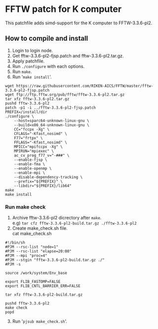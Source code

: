 # FFTW patch for K computer   
This patchfile adds simd-support for the K computer to FFTW-3.3.6-pl2.  

## How to compile and install  
1.  Login to login node.
2.  Get fftw-3.3.6-pl2-fjsp.patch and fftw-3.3.6-pl2.tar.gz.  
3.  Apply patchfile.  
4.  Run `./configure` with each options.  
5.  Run `make`.
6.  Run '`make install`'.  
```
wget https://raw.githubusercontent.com/RIKEN-AICS/FFTW/master/fftw-3.3.6-pl2-fjsp.patch   
wget ftp://ftp.fftw.org/pub/fftw/fftw-3.3.6-pl2.tar.gz  
tar xfz fftw-3.3.6-pl2.tar.gz  
pushd fftw-3.3.6-pl2  
patch -p1 -i ../fftw-3.3.6-pl2-fjsp.patch  
PREFIX=/install/dir  
./configure \  
    --host=sparc64-unknown-linux-gnu \  
    --build=x86_64-unknown-linux-gnu \  
    CC="fccpx -Xg" \  
    CFLAGS="-Kfast,nosimd" \  
    F77="frtpx" \  
    FFLAGS="-Kfast,nosimd" \  
    MPICC="mpifccpx -Xg" \  
    MPIRUN="mpiexec" \  
    ac_cv_prog_f77_v="-###" \  
    --enable-fjsp \  
    --enable-fma \  
    --enable-openmp \  
    --enable-mpi \  
    --disable-dependency-tracking \  
    --prefix="${PREFIX}" \  
    --libdir="${PREFIX}/lib64"  
make  
make install  
```
### Run make check  
1.  Archive fftw-3.3.6-pl2 dicrectory after `make`.  
    e.g) `tar cfz fftw-3.3.6-pl2-build.tar.gz ./fftw-3.3.6-pl2`  
2.  Create make_check.sh file.  
cat make_check.sh
```
#!/bin/sh
#PJM --rsc-list "node=1"
#PJM --rsc-list "elapse=20:00"
#PJM --mpi "proc=4"
#PJM --stgin "fftw-3.3.6-pl2-build.tar.gz ./"
#PJM -s

source /work/system/Env_base

export FLIB_FASTOMP=FALSE
export FLIB_CNTL_BARRIER_ERR=FALSE

tar xfz fftw-3.3.6-pl2-build.tar.gz

pushd fftw-3.3.6-pl2
make check
popd
```
3.  Run '`pjsub make_check.sh`'.  
